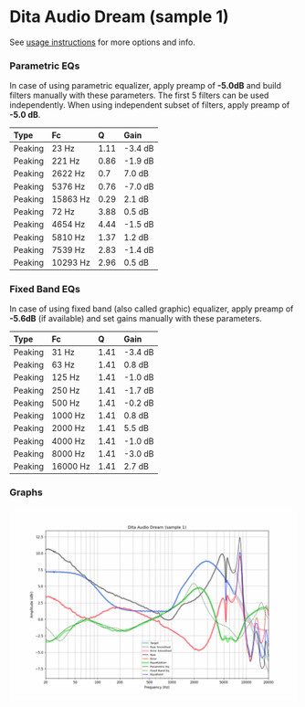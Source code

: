 # Dita Audio Dream (sample 1)
See [usage instructions](https://github.com/jaakkopasanen/AutoEq#usage) for more options and info.

### Parametric EQs
In case of using parametric equalizer, apply preamp of **-5.0dB** and build filters manually
with these parameters. The first 5 filters can be used independently.
When using independent subset of filters, apply preamp of **-5.0 dB**.

| Type    | Fc       |    Q | Gain    |
|:--------|:---------|:-----|:--------|
| Peaking | 23 Hz    | 1.11 | -3.4 dB |
| Peaking | 221 Hz   | 0.86 | -1.9 dB |
| Peaking | 2622 Hz  | 0.7  | 7.0 dB  |
| Peaking | 5376 Hz  | 0.76 | -7.0 dB |
| Peaking | 15863 Hz | 0.29 | 2.1 dB  |
| Peaking | 72 Hz    | 3.88 | 0.5 dB  |
| Peaking | 4654 Hz  | 4.44 | -1.5 dB |
| Peaking | 5810 Hz  | 1.37 | 1.2 dB  |
| Peaking | 7539 Hz  | 2.83 | -1.4 dB |
| Peaking | 10293 Hz | 2.96 | 0.5 dB  |

### Fixed Band EQs
In case of using fixed band (also called graphic) equalizer, apply preamp of **-5.6dB**
(if available) and set gains manually with these parameters.

| Type    | Fc       |    Q | Gain    |
|:--------|:---------|:-----|:--------|
| Peaking | 31 Hz    | 1.41 | -3.4 dB |
| Peaking | 63 Hz    | 1.41 | 0.8 dB  |
| Peaking | 125 Hz   | 1.41 | -1.0 dB |
| Peaking | 250 Hz   | 1.41 | -1.7 dB |
| Peaking | 500 Hz   | 1.41 | -0.2 dB |
| Peaking | 1000 Hz  | 1.41 | 0.8 dB  |
| Peaking | 2000 Hz  | 1.41 | 5.5 dB  |
| Peaking | 4000 Hz  | 1.41 | -1.0 dB |
| Peaking | 8000 Hz  | 1.41 | -3.0 dB |
| Peaking | 16000 Hz | 1.41 | 2.7 dB  |

### Graphs
![](./Dita%20Audio%20Dream%20(sample%201).png)